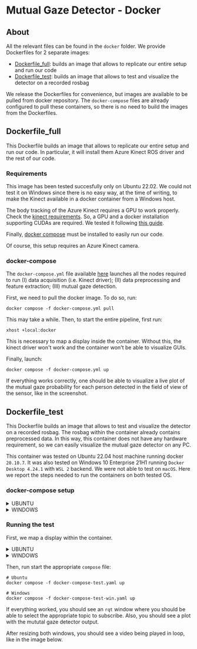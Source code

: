 Mutual Gaze Detector - Docker
==============

## About

All the relevant files can be found in the `docker` folder.
We provide Dockerfiles for 2 separate images:
* [Dockerfile_full](#dockerfile_full): builds an image that allows to replicate our entire setup and run our code
* [Dockerfile_test](#dockerfile_test): builds an image that allows to test and visualize the detector on a recorded rosbag

We release the Dockerfiles for convenience, but images are available to be pulled from docker repository. The `docker-compose` files are already configured to pull these containers, so  there is no need to build the images from the Dockerfiles.


## Dockerfile_full

This Dockerfile builds an image that allows to replicate our entire setup and run our code. In particular, it will install them Azure Kinect ROS driver and the rest of our code.

### Requirements
This image has been tested succesfully only on Ubuntu 22.02. We could not test it on Windows since there is no easy way, at the time of writing, to make the Kinect available in a docker container from a Windows host.

The body tracking of the Azure Kinect requires a GPU to work properly. Check the [kinect requirements](https://learn.microsoft.com/en-us/azure/kinect-dk/system-requirements).
So, a GPU and a docker installation supporting CUDAs are required. We tested it following [this guide](https://linuxhint.com/use-nvidia-gpu-docker-containers-ubuntu-22-04-lts/).

Finally, [docker compose](https://docs.docker.com/compose/install/) must be installed to easily run our code.

Of course, this setup requires an Azure Kinect camera.

### docker-compose
The `docker-compose.yml` file available [here](docker-compose.yml) launches all the nodes required to run (I) data acquisition (i.e. Kinect driver); (II) data preprocessing and feature extraction; (III) mutual gaze detection.

First, we need to pull the docker image. To do so, run:

```
docker compose -f docker-compose.yml pull
```

This may take a while. Then, to start the entire pipeline, first run:
```
xhost +local:docker
```
This is necessary to map a display inside the container. Without this, the kinect driver won't work and the container won't be able to visualize GUIs.

Finally, launch:
```
docker compose -f docker-compose.yml up
```
If everything works correctly, one should be able to visualize a live plot of the mutual gaze probability for each person detected in the field of view of the sensor, like in the screenshot.

## Dockerfile_test
This Dockerfile builds an image that allows to test and visualize the detector on a recorded rosbag. The rosbag within the container already contains preprocessed data. In this way, this container does not have any hardware requirement, so we can easily visualize the mutual gaze detector on any PC.

This container was tested on Ubuntu 22.04 host machine running docker `20.10.7`. It was also tested on Windows 10 Enterprise 21H1 running `Docker Desktop 4.24.1` with `WSL 2` backend. We were not able to test on `macOS`.
Here we report the steps needed to run the containers on both tested OS.

### docker-compose setup

<details>
  <summary>UBUNTU</summary>
  
  1. Install [docker](https://docs.docker.com/get-docker) and [docker-compose](https://docs.docker.com/compose/install/). Check also this [post-install paragraph](https://docs.docker.com/engine/install/linux-postinstall/#manage-docker-as-a-non-root-user) to manage docker as a non-root user (otherwise remember to run all docker commands with `sudo`).
  2. Clone this repository locally.
  3. Step into the `docker` folder of the repository and pull the container:
   ```
   cd REPO_ROOT_FOLDER/docker
   docker compose -f docker-compose-test.yml pull
   ```
   
</details>

<details>
  <summary>WINDOWS</summary>
  
  1. Install [docker](https://docs.docker.com/desktop/windows/install/) using `Windows Subsystem for Linux (WSL2)` backend. `docker-compose` is included in this installation.
  2. Install [VcXsrv Windows X Server](https://sourceforge.net/projects/vcxsrv/). This is needed to get GUI apps running from linux containers.
  3. Open a WSL terminal (search for WSL in windows). Note that everything will work from a regular/PowerShell terminal as well, but the syntax may differ from what we report in the readme (which is linux based), in particular when setting environmental variables.
  4. Clone this repository locally.
  5. Step into the `docker` folder and then in each subfolder to pull the container for each component.
   ```
   cd REPO_ROOT_FOLDER
   cd docker
   docker compose -f docker-compose-test-win.yml pull
   ```
   
</details>


### Running the test
First, we map a display within the container.

<details>
  <summary>UBUNTU</summary>

Simply run:
```
xhost +local:docker
```

</details>

<details>
  <summary>WINDOWS</summary>

1. Start XLaunch
2. Leave default settings and press `Next` (Multiple windows, Display number -1)
3. Leave default settings and press `Next` (Start no client)
4. Remove flag from `Native opengl` and press `Next`
5. Press `Finish`
</details>

Then, run start the appropriate `compose` file:
```
# Ubuntu
docker compose -f docker-compose-test.yaml up

# Windows
docker compose -f docker-compose-test-win.yaml up
```

If everything worked, you should see an `rqt` window where you should be able to select the appropriate topic to subscribe. Also, you should see a plot with the mututal gaze detector output.

After resizing both windows, you should see a video being played in loop, like in the image below.

